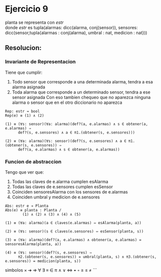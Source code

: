 # Ejercicio 9

planta se representa con _estr_  
    donde _estr_ es tupla(alarmas: dicc(alarma, conj(sensor)), sensores: dicc(sensor,tupla{alarmas : conj(alarma), umbral : nat, medicion : nat}))

## Resolucion:

### Invariante de Representacion
Tiene que cumplir:
1. Todo sensor que corresponde a una determinada alarma, tendra a esa alarma asignada
2. Toda alarma que corresponde a un determinado sensor, tendra a ese sensor asignada
Con eso tambien chequeo que no aparezca ninguna alarma o sensor que en el otro diccionario no aparezca
```
Rep: estr ➔ bool
Rep(e) ≡ (1) ∧ (2)

(1) ≡ (∀s: sensor)(∀a: alarma)(def?(a, e.alarmas) ∧ s ∈ obtener(a, e.alarmas) ⇒
      def?(s, e.sensores) ∧ a ∈ π1.(obtener(s, e.sensores)))

(2) ≡ (∀a: alarma)(∀s: sensor)(def?(s, e.sensores) ∧ a ∈ π1.(obtener(s, e.sensores)) ⇒
      def?(a, e.alarmas) ∧ s ∈ obtener(a, e.alarmas))
```

### Funcion de abstraccion
Tengo que ver que:
1. Todas las claves de e.alarma cumplen esAlarma
2. Todas las claves de e.sensores cumplen esSensor
3. Coinciden sensoresAlarma con los sensores de e.alarmas
4. Coinciden umbral y medicion de e.sensores
```
Abs: estr e ➔ Planta
Abs(e) ≡ planta : Planta /
        (1) ∧ (2) ∧ (3) ∧ (4) ∧ (5)

(1) ≡ (∀a: alarma)(a ∈ claves(e.alarmas) ⇔ esAlarma(planta, a))

(2) ≡ (∀s: sensor)(s ∈ claves(e.sensores) ⇔ esSensor(planta, s))

(3) ≡ (∀a: alarma)(def?(a, e.alarmas) ∧ obtener(a, e.alarmas) = sensoresAlarma(planta, a))

(4) ≡ (∀s: sensor)(def?(s, e.sensores) ⇒
      π2.(obtener(s, e.sensores)) = umbral(planta, s) ∧ π3.(obtener(s, e.sensores)) = medicion(planta, s))
```

simbolos × ➔ ⇒ ∀ ∃ ≡ ∈ π ∧ ∨ ⇔ • ◦ ≥ ≤ ≠ ```